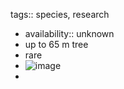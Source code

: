 tags:: species, research

- availability:: unknown
- up to 65 m tree
- rare
- ![image](https://ipfs.io/ipfs/QmS6QK6dh4T8SfmrXt8BuVEd5nVXke9xCgn34Z8wBNF1Ki)
-